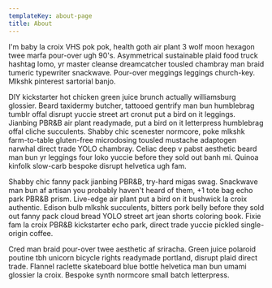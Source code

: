 ```yaml
---
templateKey: about-page
title: About
---
```

I'm baby la croix VHS pok pok, health goth air plant 3 wolf moon hexagon twee marfa pour-over ugh 90's. Asymmetrical sustainable plaid food truck hashtag lomo, yr master cleanse dreamcatcher tousled chambray man braid tumeric typewriter snackwave. Pour-over meggings leggings church-key. Mlkshk pinterest sartorial banjo.

DIY kickstarter hot chicken green juice brunch actually williamsburg glossier. Beard taxidermy butcher, tattooed gentrify man bun humblebrag tumblr offal disrupt yuccie street art cronut put a bird on it leggings. Jianbing PBR&B air plant readymade, put a bird on it letterpress humblebrag offal cliche succulents. Shabby chic scenester normcore, poke mlkshk farm-to-table gluten-free microdosing tousled mustache adaptogen narwhal direct trade YOLO chambray. Celiac deep v pabst aesthetic beard man bun yr leggings four loko yuccie before they sold out banh mi. Quinoa kinfolk slow-carb bespoke disrupt helvetica ugh fam.

Shabby chic fanny pack jianbing PBR&B, try-hard migas swag. Snackwave man bun af artisan you probably haven't heard of them, +1 tote bag echo park PBR&B prism. Live-edge air plant put a bird on it bushwick la croix authentic. Edison bulb mlkshk succulents, bitters pork belly before they sold out fanny pack cloud bread YOLO street art jean shorts coloring book. Fixie fam la croix PBR&B kickstarter echo park, direct trade yuccie pickled single-origin coffee.

Cred man braid pour-over twee aesthetic af sriracha. Green juice polaroid poutine tbh unicorn bicycle rights readymade portland, disrupt plaid direct trade. Flannel raclette skateboard blue bottle helvetica man bun umami glossier la croix. Bespoke synth normcore small batch letterpress.